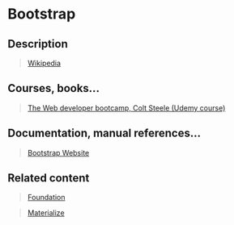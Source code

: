 # Bootstrap

## Description

>[Wikipedia](https://en.wikipedia.org/wiki/Bootstrap_\(front-end_framework\))

## Courses, books...

>[The Web developer bootcamp, Colt Steele (Udemy course)](../the-web-developer-bootcamp/twdb.md)

## Documentation, manual references...

>[Bootstrap Website](http://getbootstrap.com/)

## Related content

>[Foundation](http://foundation.zurb.com/)

>[Materialize](http://materializecss.com/)
